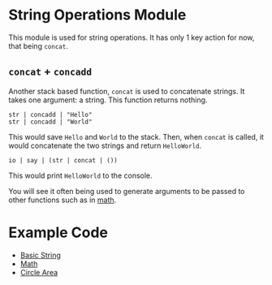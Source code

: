 # String Operations Module
This module is used for string operations. It has only 1 key action for now, that being `concat`.

## `concat` + `concadd`
Another stack based function, `concat` is used to concatenate strings. It takes one argument: a string. This function returns nothing.

```grap
str | concadd | "Hello"
str | concadd | "World"
```

This would save `Hello` and `World` to the stack. Then, when `concat` is called, it would concatenate the two strings and return `HelloWorld`.

```grap
io | say | (str | concat | ())
```

This would print `HelloWorld` to the console.

You will see it often being used to generate arguments to be passed to other functions such as in [math](./math.md).

# Example Code
+ [Basic String](../demos/str.grap)
+ [Math](../demos/math.grap)
+ [Circle Area](../demos/circle.grap)

